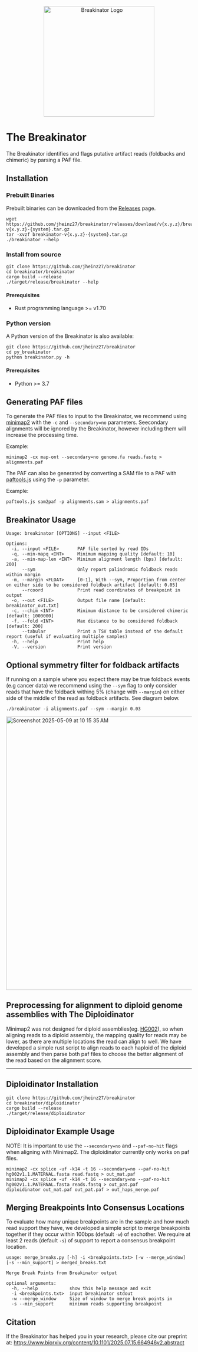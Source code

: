 
<div style="text-align: center;">
  <img src="https://github.com/user-attachments/assets/447a923e-c4d1-4331-8a81-130f48144ca0" alt="Breakinator Logo" width="300"/>
</div>

# The Breakinator
The Breakinator identifies and flags putative artifact reads (foldbacks and chimeric) by parsing a PAF file.

## Installation

### Prebuilt Binaries

Prebuilt binaries can be downloaded from the [Releases](../../releases) page.

```
wget https://github.com/jheinz27/breakinator/releases/download/v{x.y.z}/breakinator-v{x.y.z}-{system}.tar.gz
tar -xvzf breakinator-v{x.y.z}-{system}.tar.gz
./breakinator --help
```

### Install from source

```
git clone https://github.com/jheinz27/breakinator
cd breakinator/breakinator
cargo build --release
./target/release/breakinator --help
```
#### Prerequisites
- Rust programming language >= v1.70

### Python version
A Python version of the Breakinator is also available: 

```
git clone https://github.com/jheinz27/breakinator
cd py_breakinator
python breakinator.py -h
```
#### Prerequisites
- Python >= 3.7 

## Generating PAF files

To generate the PAF files to input to the Breakinator, we recommend using [minimap2](https://github.com/lh3/minimap2) with the `-c` and `--secondary=no` parameters. Seecondary alignments will be ignored by the Breakinator, however including them will increase the processing time. 

Example:
```
minimap2 -cx map-ont --secondary=no genome.fa reads.fastq > alignments.paf
```

The PAF can also be generated by converting a SAM file to a PAF with [paftools.js](https://github.com/lh3/minimap2/blob/master/misc/paftools.js) using the `-p` parameter. 

Example: 
```
paftools.js sam2paf -p alignments.sam > alignments.paf
```

## Breakinator Usage
```
Usage: breakinator [OPTIONS] --input <FILE>

Options:
  -i, --input <FILE>       PAF file sorted by read IDs
  -q, --min-mapq <INT>     Minimum mapping quality [default: 10]
  -a, --min-map-len <INT>  Minimum alignment length (bps) [default: 200]
      --sym                Only report palindromic foldback reads within margin
  -m, --margin <FLOAT>     [0-1], With --sym, Proportion from center on either side to be considered foldback artifact [default: 0.05]
      --rcoord             Print read coordinates of breakpoint in output
  -o, --out <FILE>         Output file name [default: breakinator_out.txt]
  -c, --chim <INT>         Minimum distance to be considered chimeric [default: 1000000]
  -f, --fold <INT>         Max distance to be considered foldback [default: 200]
      --tabular            Print a TSV table instead of the default report (useful if evaluating multiple samples)
  -h, --help               Print help
  -V, --version            Print version
```

## Optional symmetry filter for foldback artifacts

If running on a sample where you expect there may be true foldback events (e.g cancer data) we recommend using the `--sym` flag to only consider reads that have the foldback withing 5% (change with `--margin`) on either side of the middle of the read as foldback artifacts. See diagram below. 

```
./breakinator -i alignments.paf --sym --margin 0.03
```
<img width="742" alt="Screenshot 2025-05-09 at 10 15 35 AM" src="https://github.com/user-attachments/assets/c66855bb-5fbd-4143-a884-9bd200a4395f" />

## Preprocessing for alignment to diploid genome assemblies with The Diploidinator

Minimap2 was not designed for diploid assemblies(eg. [HG002](https://github.com/marbl/HG002)), so when aligning reads to a diploid assembly, the mapping quality for reads may be lower, as there are multiple locations the read can align to well. We have developed a simple rust script to align reads to each haploid of the diploid assembly and then parse both paf files to choose the better alignment of the read based on the alignment score. 

---

## Diploidinator Installation

``` 
git clone https://github.com/jheinz27/breakinator
cd breakinator/diploidinator
cargo build --release
./target/release/diploidinator
```

## Diploidinator Example Usage

NOTE: It is important to use the `--secondary=no` and `--paf-no-hit` flags when aligning with Minimap2. The diploidinator currently only works on paf files. 
```
minimap2 -cx splice -uf -k14 -t 16 --secondary=no --paf-no-hit hg002v1.1.MATERNAL.fasta read.fastq > out_mat.paf
minimap2 -cx splice -uf -k14 -t 16 --secondary=no --paf-no-hit hg002v1.1.PATERNAL.fasta reads.fastq > out_pat.paf 
diploidinator out_mat.paf out_pat.paf > out_haps_merge.paf
```
## Merging Breakpoints Into Consensus Locations
To evaluate how many unique breakpoints are in the sample and how much read support they have, we developed a simple script to merge breakpoints together if they occur within 100bps (default `-w`) of eachother. We require at least 2 reads (default `-s`) of support to report a consensus breakpoint location. 
```
usage: merge_breaks.py [-h] -i <breakpoints.txt> [-w --merge_window] [-s --min_support] > merged_breaks.txt

Merge Break Points from Breakinator output

optional arguments:
  -h, --help            show this help message and exit
  -i <breakpoints.txt>  input breakinator stdout
  -w --merge_window     Size of window to merge break points in
  -s --min_support      minimum reads supporting breakpoint
```


## Citation
If the Breakinator has helped you in your research, please cite our preprint at: https://www.biorxiv.org/content/10.1101/2025.07.15.664946v2.abstract


